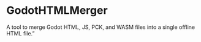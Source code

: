 # GodotHTMLMerger
A tool to merge Godot HTML, JS, PCK, and WASM files into a single offline HTML file.”
